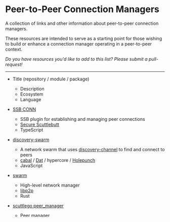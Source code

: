 # Peer-to-Peer Connection Managers

A collection of links and other information about peer-to-peer connection
managers.

These resources are intended to serve as a starting point for those wishing to
build or enhance a connection manager operating in a peer-to-peer context.

_Do you have resources you'd like to add to this list? Please submit a pull-request!_

-----

- Title (repository / module / package)
  - Description
  - Ecosystem
  - Language

- [SSB CONN](https://github.com/ssbc/ssb-conn)
  - SSB plugin for establishing and managing peer connections
  - [Secure Scuttlebutt](https://dev.scuttlebutt.nz/#/)
  - TypeScript

- [discovery-swarm](https://github.com/mafintosh/discovery-swarm)
  - A network swarm that uses [discovery-channel](https://github.com/maxogden/discovery-channel) to find and connect to peers
  - [cabal](https://cabal.chat/) / [Dat](https://dat-ecosystem.org/) /  hypercore / [Holepunch](https://docs.holepunch.to/)
  - JavaScript

- [swarm](https://docs.rs/libp2p/latest/libp2p/swarm/index.html)
  - High-level network manager
  - [libp2p](https://libp2p.io/)
  - Rust

- [scuttlego peer_manager](https://github.com/planetary-social/scuttlego/blob/main/service/domain/peer_manager.go)
  - Peer manager
  - [Secure Scuttlebutt](https://dev.scuttlebutt.nz/#/)
  - Go

- [Go-SSB conntracker](https://github.com/ssbc/go-ssb/blob/master/network/conntracker.go) and [network package](https://github.com/ssbc/go-ssb/blob/master/network/new.go)
  - Connection tracker
  - [Secure Scuttlebutt](https://dev.scuttlebutt.nz/#/)
  - Go

- [mostly-minimal-spanning-tree](https://github.com/RangerMauve/mostly-minimal-spanning-tree)
  - MMST is used to create spanning trees in P2P networks while minimizing connections per node
  - [Dat](https://dat-ecosystem.org/) /  hypercore
  - JavaScript
